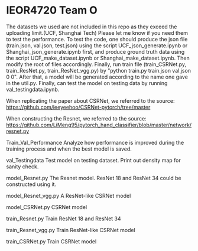 # IEOR4720 Team O
The datasets we used are not included in this repo as they exceed the uploading limit.(UCF, Shanghai Tech) Please let me know if you need them to test the performance. To test the code, one should produce the json file (train.json, val.json, test.json) using the script UCF_json_generate.ipynb or Shanghai_json_generate.ipynb first, and produce ground truth data using the script UCF_make_dataset.ipynb or Shanghai_make_dataset.ipynb. Then modify the root of files accordingly. Finally, run train file (train_CSRNet.py, train_ResNet.py, train_ResNet_vgg.py) by "python train.py train.json val.json 0 0". After that, a model will be generated according to the name one gave in the util.py. Finally, can test the model on testing data by running val_testingdata.ipynb.

When replicating the paper about CSRNet, we referred to the source:
https://github.com/leeyeehoo/CSRNet-pytorch/tree/master

When constructing the Resnet, we referred to the source:
https://github.com/LiMeng95/pytorch_hand_classifier/blob/master/network/resnet.py


Train_Val_Performance
Analyze how performance is improved during the training process and when the best model is saved.

val_Testingdata
Test model on testing dataset. Print out density map for sanity check. 

model_Resnet.py
The Resnet model. ResNet 18 and ResNet 34 could be constructed using it. 

model_Resnet_vgg.py
A ResNet-like CSRNet model

model_CSRNet.py
CSRNet model

train_Resnet.py
Train ResNet 18 and ResNet 34 

train_Resnet_vgg.py
Train ResNet-like CSRNet model

train_CSRNet.py
Train CSRNet model

